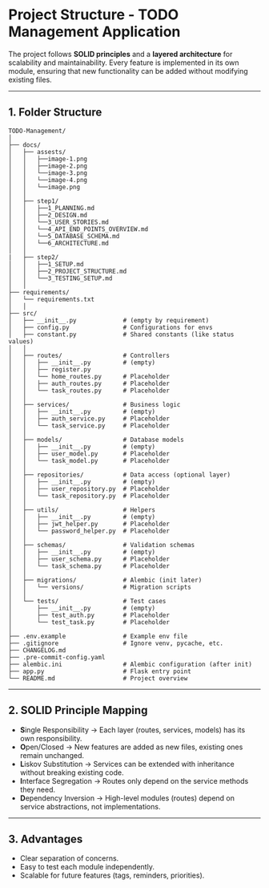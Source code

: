 # Project Structure - TODO Management Application

The project follows **SOLID principles** and a **layered architecture** for scalability and maintainability.
Every feature is implemented in its own module, ensuring that new functionality can be added without modifying existing files.

---

## 1. Folder Structure
```
TODO-Management/
│
├── docs/
│   ├── assests/
│   │   ├──image-1.png
│   │   ├──image-2.png
│   │   └──image-3.png
│   │   └──image-4.png
│   │   └──image.png
│   │
│   ├── step1/
│   │   ├──1_PLANNING.md
│   │   ├──2_DESIGN.md
│   │   └──3_USER_STORIES.md
│   │   └──4_API_END_POINTS_OVERVIEW.md
│   │   └──5_DATABASE_SCHEMA.md
│   │   └──6_ARCHITECTURE.md
│   │
|   ├── step2/
│   │   ├──1_SETUP.md
│   │   ├──2_PROJECT_STRUCTURE.md
│   │   └──3_TESTING_SETUP.md
│   │
├── requirements/
│   └── requirements.txt
│   │
├── src/
│   ├── __init__.py             # (empty by requirement)
│   ├── config.py               # Configurations for envs
│   ├── constant.py             # Shared constants (like status values)
│   │
│   ├── routes/                 # Controllers
│   │   ├── __init__.py         # (empty)
│   │   ├── register.py
│   │   └── home_routes.py      # Placeholder
│   │   ├── auth_routes.py      # Placeholder
│   │   └── task_routes.py      # Placeholder
│   │
│   ├── services/               # Business logic
│   │   ├── __init__.py         # (empty)
│   │   ├── auth_service.py     # Placeholder
│   │   └── task_service.py     # Placeholder
│   │
│   ├── models/                 # Database models
│   │   ├── __init__.py         # (empty)
│   │   ├── user_model.py       # Placeholder
│   │   └── task_model.py       # Placeholder
│   │
│   ├── repositories/           # Data access (optional layer)
│   │   ├── __init__.py         # (empty)
│   │   ├── user_repository.py  # Placeholder
│   │   └── task_repository.py  # Placeholder
│   │
│   ├── utils/                  # Helpers
│   │   ├── __init__.py         # (empty)
│   │   ├── jwt_helper.py       # Placeholder
│   │   └── password_helper.py  # Placeholder
│   │
│   ├── schemas/                # Validation schemas
│   │   ├── __init__.py         # (empty)
│   │   ├── user_schema.py      # Placeholder
│   │   └── task_schema.py      # Placeholder
│   │
│   ├── migrations/             # Alembic (init later)
│   │   └── versions/           # Migration scripts
│   │
│   └── tests/                  # Test cases
│       ├── __init__.py         # (empty)
│       ├── test_auth.py        # Placeholder
│       └── test_task.py        # Placeholder
│
├── .env.example                # Example env file
├── .gitignore                  # Ignore venv, pycache, etc.
├── CHANGELOG.md
├── .pre-commit-config.yaml
├── alembic.ini                 # Alembic configuration (after init)
├── app.py                      # Flask entry point
└── README.md                   # Project overview
```
---

## 2. SOLID Principle Mapping
- **S**ingle Responsibility → Each layer (routes, services, models) has its own responsibility.
- **O**pen/Closed → New features are added as new files, existing ones remain unchanged.
- **L**iskov Substitution → Services can be extended with inheritance without breaking existing code.
- **I**nterface Segregation → Routes only depend on the service methods they need.
- **D**ependency Inversion → High-level modules (routes) depend on service abstractions, not implementations.

---

## 3. Advantages
- Clear separation of concerns.
- Easy to test each module independently.
- Scalable for future features (tags, reminders, priorities).

